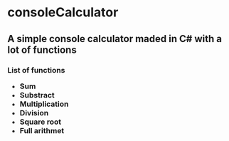 # consoleCalculator

<h2> A simple console calculator maded in C# with a lot of functions </h2>

<h3> List of functions
<ul>
<li>Sum</li>
<li>Substract </li>
<li>Multiplication</li>
<li>Division</li>
<li>Square root</li>
<li>Full arithmet </li>
</ul>

